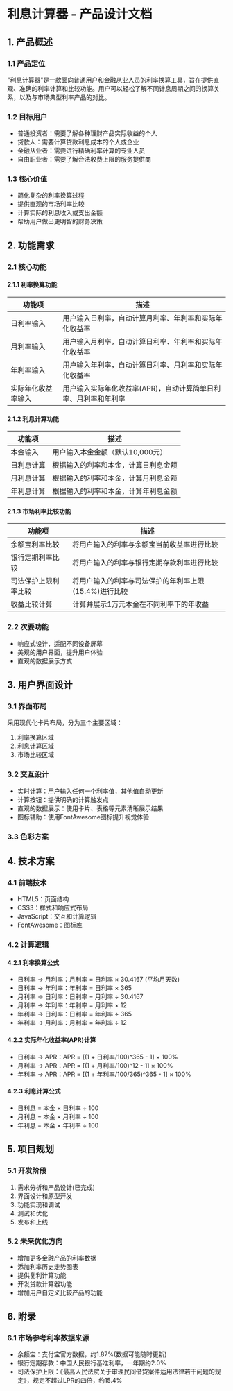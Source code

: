 # 利息计算器 - 产品设计文档

## 1. 产品概述

### 1.1 产品定位

"利息计算器"是一款面向普通用户和金融从业人员的利率换算工具，旨在提供直观、准确的利率计算和比较功能。用户可以轻松了解不同计息周期之间的换算关系，以及与市场典型利率产品的对比。

### 1.2 目标用户

- 普通投资者：需要了解各种理财产品实际收益的个人
- 贷款人：需要计算贷款利息成本的个人或企业
- 金融从业者：需要进行精确利率计算的专业人员
- 自由职业者：需要了解合法收费上限的服务提供商

### 1.3 核心价值

- 简化复杂的利率换算过程
- 提供直观的市场利率比较
- 计算实际的利息收入或支出金额
- 帮助用户做出更明智的财务决策

## 2. 功能需求

### 2.1 核心功能

#### 2.1.1 利率换算功能

| 功能项 | 描述 |
|-------|------|
| 日利率输入 | 用户输入日利率，自动计算月利率、年利率和实际年化收益率 |
| 月利率输入 | 用户输入月利率，自动计算日利率、年利率和实际年化收益率 |
| 年利率输入 | 用户输入年利率，自动计算日利率、月利率和实际年化收益率 |
| 实际年化收益率输入 | 用户输入实际年化收益率(APR)，自动计算简单日利率、月利率和年利率 |

#### 2.1.2 利息计算功能

| 功能项 | 描述 |
|-------|------|
| 本金输入 | 用户输入本金金额（默认10,000元） |
| 日利息计算 | 根据输入的利率和本金，计算日利息金额 |
| 月利息计算 | 根据输入的利率和本金，计算月利息金额 |
| 年利息计算 | 根据输入的利率和本金，计算年利息金额 |

#### 2.1.3 市场利率比较功能

| 功能项 | 描述 |
|-------|------|
| 余额宝利率比较 | 将用户输入的利率与余额宝当前收益率进行比较 |
| 银行定期利率比较 | 将用户输入的利率与银行定期存款利率进行比较 |
| 司法保护上限利率比较 | 将用户输入的利率与司法保护的年利率上限(15.4%)进行比较 |
| 收益比较计算 | 计算并展示1万元本金在不同利率下的年收益 |

### 2.2 次要功能

- 响应式设计，适配不同设备屏幕
- 美观的用户界面，提升用户体验
- 直观的数据展示方式

## 3. 用户界面设计

### 3.1 界面布局

采用现代化卡片布局，分为三个主要区域：
1. 利率换算区域
2. 利息计算区域
3. 市场比较区域

### 3.2 交互设计

- 实时计算：用户输入任何一个利率值，其他值自动更新
- 计算按钮：提供明确的计算触发点
- 直观的数据展示：使用卡片、表格等元素清晰展示结果
- 图标辅助：使用FontAwesome图标提升视觉体验

### 3.3 色彩方案



## 4. 技术方案

### 4.1 前端技术

- HTML5：页面结构
- CSS3：样式和响应式布局
- JavaScript：交互和计算逻辑
- FontAwesome：图标库

### 4.2 计算逻辑

#### 4.2.1 利率换算公式

- 日利率 → 月利率：月利率 = 日利率 × 30.4167 (平均月天数)
- 日利率 → 年利率：年利率 = 日利率 × 365
- 月利率 → 日利率：日利率 = 月利率 ÷ 30.4167
- 月利率 → 年利率：年利率 = 月利率 × 12
- 年利率 → 日利率：日利率 = 年利率 ÷ 365
- 年利率 → 月利率：月利率 = 年利率 ÷ 12

#### 4.2.2 实际年化收益率(APR)计算

- 日利率 → APR：APR = [(1 + 日利率/100)^365 - 1] × 100%
- 月利率 → APR：APR = [(1 + 月利率/100)^12 - 1] × 100%
- 年利率 → APR：APR = [(1 + 年利率/100/365)^365 - 1] × 100%

#### 4.2.3 利息计算公式

- 日利息 = 本金 × 日利率 ÷ 100
- 月利息 = 本金 × 月利率 ÷ 100
- 年利息 = 本金 × 年利率 ÷ 100

## 5. 项目规划

### 5.1 开发阶段

1. 需求分析和产品设计(已完成)
2. 界面设计和原型开发
3. 功能实现和调试
4. 测试和优化
5. 发布和上线

### 5.2 未来优化方向

- 增加更多金融产品的利率数据
- 添加利率历史走势图表
- 提供复利计算功能
- 开发贷款计算器功能
- 增加用户自定义比较产品的功能

## 6. 附录

### 6.1 市场参考利率数据来源

- 余额宝：支付宝官方数据，约1.87%(数据可能随时更新)
- 银行定期存款：中国人民银行基准利率，一年期约2.0%
- 司法保护上限：《最高人民法院关于审理民间借贷案件适用法律若干问题的规定》，规定不超过LPR的四倍，约15.4% 